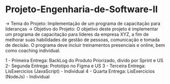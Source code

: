 # Projeto-Engenharia-de-Software-II
-> Tema do Projeto:  Implementação de um programa de capacitação para lideranças 
-> Objetivo do Projeto: O objetivo deste projeto é implementar um programa de capacitação para líderes da empresa XYZ, a fim de melhorar suas habilidades de gestão de pessoas, comunicação e tomada de decisão. O programa deve incluir treinamentos presenciais e online, bem como coaching individual.

1 - Primeira Entrega: BackLog do Produto Priorizado, divido por Sprint e US
2- Segunda Entrega: Prototipo no Figma e US
3 - Terceira Entrega: LisExercicios (JavaScript) - Individual
4 - Quarta Entrega: LisExercicios (NodeJs) - Individual
